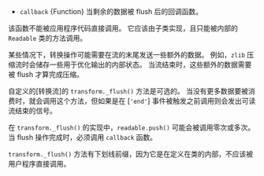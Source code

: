 
* `callback` {Function} 当剩余的数据被 flush 后的回调函数。

该函数不能被应用程序代码直接调用。
它应该由子类实现，且只能被内部的 `Readable` 类的方法调用。


某些情况下，转换操作可能需要在流的末尾发送一些额外的数据。
例如，`zlib` 压缩流时会储存一些用于优化输出的内部状态。
当流结束时，这些额外的数据需要被 flush 才算完成压缩。

自定义的[转换流]的 `transform._flush()` 方法是可选的。
当没有更多数据要被消费时，就会调用这个方法，但如果是在 [`'end'`] 事件被触发之前调用则会发出可读流结束的信号。
                          
在 `transform._flush()` 的实现中，`readable.push()` 可能会被调用零次或多次。
当 flush 操作完成时，必须调用 `callback` 函数。

`transform._flush()` 方法有下划线前缀，因为它是在定义在类的内部，不应该被用户程序直接调用。

